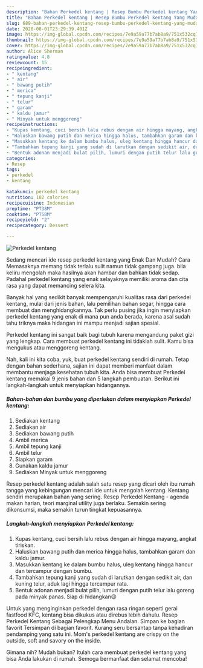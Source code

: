 ```yaml
---
description: "Bahan Perkedel kentang | Resep Bumbu Perkedel kentang Yang Mudah Dan Praktis"
title: "Bahan Perkedel kentang | Resep Bumbu Perkedel kentang Yang Mudah Dan Praktis"
slug: 689-bahan-perkedel-kentang-resep-bumbu-perkedel-kentang-yang-mudah-dan-praktis
date: 2020-08-01T23:29:39.401Z
image: https://img-global.cpcdn.com/recipes/7e9a59a77b7ab8a9/751x532cq70/perkedel-kentang-foto-resep-utama.jpg
thumbnail: https://img-global.cpcdn.com/recipes/7e9a59a77b7ab8a9/751x532cq70/perkedel-kentang-foto-resep-utama.jpg
cover: https://img-global.cpcdn.com/recipes/7e9a59a77b7ab8a9/751x532cq70/perkedel-kentang-foto-resep-utama.jpg
author: Alice Sherman
ratingvalue: 4.8
reviewcount: 15
recipeingredient:
- " kentang"
- " air"
- " bawang putih"
- " merica"
- " tepung kanji"
- " telur"
- " garam"
- " kaldu jamur"
- " Minyak untuk menggoreng"
recipeinstructions:
- "Kupas kentang, cuci bersih lalu rebus dengan air hingga mayang, angkat tiriskan."
- "Haluskan bawang putih dan merica hingga halus, tambahkan garam dan kaldu jamur."
- "Masukkan kentang ke dalam bumbu halus, uleg kentang hingga hancur dan tercampur dengan bumbu."
- "Tambahkan tepung kanji yang sudah di larutkan dengan sedikit air, dan kuning telur, aduk lagi hingga tercampur rata."
- "Bentuk adonan menjadi bulat pilih, lumuri dengan putih telur lalu goreng pada minyak panas. Siap di hidangkan😉"
categories:
- Resep
tags:
- perkedel
- kentang

katakunci: perkedel kentang 
nutrition: 182 calories
recipecuisine: Indonesian
preptime: "PT38M"
cooktime: "PT58M"
recipeyield: "2"
recipecategory: Dessert

---
```



![Perkedel kentang](https://img-global.cpcdn.com/recipes/7e9a59a77b7ab8a9/751x532cq70/perkedel-kentang-foto-resep-utama.jpg)

Sedang mencari ide resep perkedel kentang yang Enak Dan Mudah? Cara Memasaknya memang tidak terlalu sulit namun tidak gampang juga. bila keliru mengolah maka hasilnya akan hambar dan bahkan tidak sedap. Padahal perkedel kentang yang enak selayaknya memiliki aroma dan cita rasa yang dapat memancing selera kita.

Banyak hal yang sedikit banyak mempengaruhi kualitas rasa dari perkedel kentang, mulai dari jenis bahan, lalu pemilihan bahan segar, hingga cara membuat dan menghidangkannya. Tak perlu pusing jika ingin menyiapkan perkedel kentang yang enak di mana pun anda berada, karena asal sudah tahu triknya maka hidangan ini mampu menjadi sajian spesial.

Perkedel kentang ini sangat baik bagi tubuh karena mengandung paket gizi yang lengkap. Cara membuat perkedel kentang ini tidaklah sulit. Kamu bisa mengukus atau menggoreng kentang.


Nah, kali ini kita coba, yuk, buat perkedel kentang sendiri di rumah. Tetap dengan bahan sederhana, sajian ini dapat memberi manfaat dalam membantu menjaga kesehatan tubuh kita. Anda bisa membuat Perkedel kentang memakai 9 jenis bahan dan 5 langkah pembuatan. Berikut ini langkah-langkah untuk menyiapkan hidangannya.

<!--inarticleads1-->

##### Bahan-bahan dan bumbu yang diperlukan dalam menyiapkan Perkedel kentang:

1. Sediakan  kentang
1. Sediakan  air
1. Sediakan  bawang putih
1. Ambil  merica
1. Ambil  tepung kanji
1. Ambil  telur
1. Siapkan  garam
1. Gunakan  kaldu jamur
1. Sediakan  Minyak untuk menggoreng


Resep perkedel kentang adalah salah satu resep yang dicari oleh ibu rumah tangga yang kebingungan mencari ide untuk mengolah kentang. Kentang sendiri merupakan bahan yang sering. Resep Perkedel Kentang - agenda makan harian, teori marginal utility juga berlaku. Semakin sering dikonsumsi, maka semakin turun tingkat kepuasannya. 

<!--inarticleads2-->

##### Langkah-langkah menyiapkan Perkedel kentang:

1. Kupas kentang, cuci bersih lalu rebus dengan air hingga mayang, angkat tiriskan.
1. Haluskan bawang putih dan merica hingga halus, tambahkan garam dan kaldu jamur.
1. Masukkan kentang ke dalam bumbu halus, uleg kentang hingga hancur dan tercampur dengan bumbu.
1. Tambahkan tepung kanji yang sudah di larutkan dengan sedikit air, dan kuning telur, aduk lagi hingga tercampur rata.
1. Bentuk adonan menjadi bulat pilih, lumuri dengan putih telur lalu goreng pada minyak panas. Siap di hidangkan😉


Untuk yang menginginkan perkedel dengan rasa ringan seperti gerai fastfood KFC, kentang bisa dikukus atau direbus lebih dahulu. Resep Perkedel Kentang Sebagai Pelengkap Menu Andalan. Simpan ke bagian favorit Tersimpan di bagian favorit. Kurang seru bersantap tanpa kehadiran pendamping yang satu ini. Mom&#39;s perkedel kentang are crispy on the outside, soft and savory on the inside. 

Gimana nih? Mudah bukan? Itulah cara membuat perkedel kentang yang bisa Anda lakukan di rumah. Semoga bermanfaat dan selamat mencoba!
